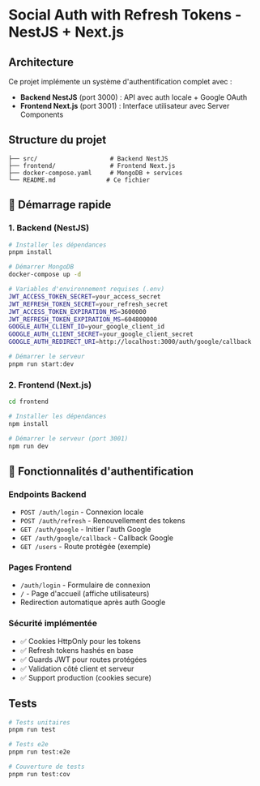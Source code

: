 # Social Auth with Refresh Tokens - NestJS + Next.js

## Architecture

Ce projet implémente un système d'authentification complet avec :
- **Backend NestJS** (port 3000) : API avec auth locale + Google OAuth
- **Frontend Next.js** (port 3001) : Interface utilisateur avec Server Components

## Structure du projet

```
├── src/                    # Backend NestJS
├── frontend/               # Frontend Next.js
├── docker-compose.yaml     # MongoDB + services
└── README.md              # Ce fichier
```

## 🚀 Démarrage rapide

### 1. Backend (NestJS)
```bash
# Installer les dépendances
pnpm install

# Démarrer MongoDB
docker-compose up -d

# Variables d'environnement requises (.env)
JWT_ACCESS_TOKEN_SECRET=your_access_secret
JWT_REFRESH_TOKEN_SECRET=your_refresh_secret
JWT_ACCESS_TOKEN_EXPIRATION_MS=3600000
JWT_REFRESH_TOKEN_EXPIRATION_MS=604800000
GOOGLE_AUTH_CLIENT_ID=your_google_client_id
GOOGLE_AUTH_CLIENT_SECRET=your_google_client_secret
GOOGLE_AUTH_REDIRECT_URI=http://localhost:3000/auth/google/callback

# Démarrer le serveur
pnpm run start:dev
```

### 2. Frontend (Next.js)
```bash
cd frontend

# Installer les dépendances
npm install

# Démarrer le serveur (port 3001)
npm run dev
```

## 🔐 Fonctionnalités d'authentification

### Endpoints Backend
- `POST /auth/login` - Connexion locale
- `POST /auth/refresh` - Renouvellement des tokens
- `GET /auth/google` - Initier l'auth Google
- `GET /auth/google/callback` - Callback Google
- `GET /users` - Route protégée (exemple)

### Pages Frontend
- `/auth/login` - Formulaire de connexion
- `/` - Page d'accueil (affiche utilisateurs)
- Redirection automatique après auth Google

### Sécurité implémentée
- ✅ Cookies HttpOnly pour les tokens
- ✅ Refresh tokens hashés en base
- ✅ Guards JWT pour routes protégées
- ✅ Validation côté client et serveur
- ✅ Support production (cookies secure)

## Tests

```bash
# Tests unitaires
pnpm run test

# Tests e2e
pnpm run test:e2e

# Couverture de tests
pnpm run test:cov
```
